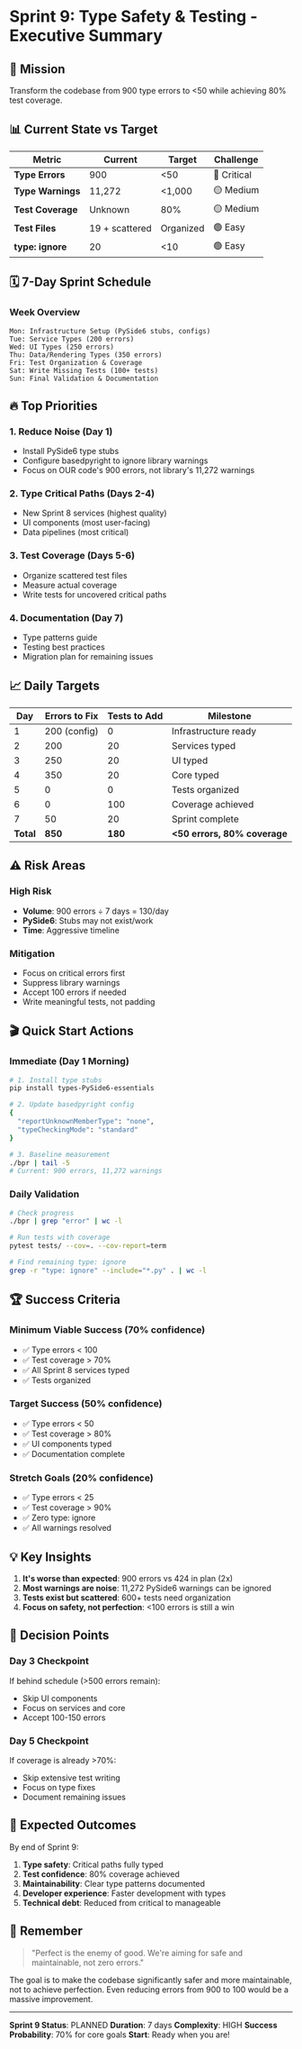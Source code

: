 # Sprint 9: Type Safety & Testing - Executive Summary

## 🎯 Mission
Transform the codebase from 900 type errors to <50 while achieving 80% test coverage.

## 📊 Current State vs Target

| Metric | Current | Target | Challenge |
|--------|---------|--------|-----------|
| **Type Errors** | 900 | <50 | 🔴 Critical |
| **Type Warnings** | 11,272 | <1,000 | 🟡 Medium |
| **Test Coverage** | Unknown | 80% | 🟡 Medium |
| **Test Files** | 19 + scattered | Organized | 🟢 Easy |
| **type: ignore** | 20 | <10 | 🟢 Easy |

## 🗓️ 7-Day Sprint Schedule

### Week Overview
```
Mon: Infrastructure Setup (PySide6 stubs, configs)
Tue: Service Types (200 errors)
Wed: UI Types (250 errors)
Thu: Data/Rendering Types (350 errors)
Fri: Test Organization & Coverage
Sat: Write Missing Tests (100+ tests)
Sun: Final Validation & Documentation
```

## 🔥 Top Priorities

### 1. Reduce Noise (Day 1)
- Install PySide6 type stubs
- Configure basedpyright to ignore library warnings
- Focus on OUR code's 900 errors, not library's 11,272 warnings

### 2. Type Critical Paths (Days 2-4)
- New Sprint 8 services (highest quality)
- UI components (most user-facing)
- Data pipelines (most critical)

### 3. Test Coverage (Days 5-6)
- Organize scattered test files
- Measure actual coverage
- Write tests for uncovered critical paths

### 4. Documentation (Day 7)
- Type patterns guide
- Testing best practices
- Migration plan for remaining issues

## 📈 Daily Targets

| Day | Errors to Fix | Tests to Add | Milestone |
|-----|---------------|--------------|-----------|
| 1 | 200 (config) | 0 | Infrastructure ready |
| 2 | 200 | 20 | Services typed |
| 3 | 250 | 20 | UI typed |
| 4 | 350 | 20 | Core typed |
| 5 | 0 | 0 | Tests organized |
| 6 | 0 | 100 | Coverage achieved |
| 7 | 50 | 20 | Sprint complete |
| **Total** | **850** | **180** | **<50 errors, 80% coverage** |

## ⚠️ Risk Areas

### High Risk
- **Volume**: 900 errors ÷ 7 days = 130/day
- **PySide6**: Stubs may not exist/work
- **Time**: Aggressive timeline

### Mitigation
- Focus on critical errors first
- Suppress library warnings
- Accept 100 errors if needed
- Write meaningful tests, not padding

## 🎬 Quick Start Actions

### Immediate (Day 1 Morning)
```bash
# 1. Install type stubs
pip install types-PySide6-essentials

# 2. Update basedpyright config
{
  "reportUnknownMemberType": "none",
  "typeCheckingMode": "standard"
}

# 3. Baseline measurement
./bpr | tail -5
# Current: 900 errors, 11,272 warnings
```

### Daily Validation
```bash
# Check progress
./bpr | grep "error" | wc -l

# Run tests with coverage
pytest tests/ --cov=. --cov-report=term

# Find remaining type: ignore
grep -r "type: ignore" --include="*.py" . | wc -l
```

## 🏆 Success Criteria

### Minimum Viable Success (70% confidence)
- ✅ Type errors < 100
- ✅ Test coverage > 70%
- ✅ All Sprint 8 services typed
- ✅ Tests organized

### Target Success (50% confidence)
- ✅ Type errors < 50
- ✅ Test coverage > 80%
- ✅ UI components typed
- ✅ Documentation complete

### Stretch Goals (20% confidence)
- ✅ Type errors < 25
- ✅ Test coverage > 90%
- ✅ Zero type: ignore
- ✅ All warnings resolved

## 💡 Key Insights

1. **It's worse than expected**: 900 errors vs 424 in plan (2x)
2. **Most warnings are noise**: 11,272 PySide6 warnings can be ignored
3. **Tests exist but scattered**: 600+ tests need organization
4. **Focus on safety, not perfection**: <100 errors is still a win

## 📝 Decision Points

### Day 3 Checkpoint
If behind schedule (>500 errors remain):
- Skip UI components
- Focus on services and core
- Accept 100-150 errors

### Day 5 Checkpoint
If coverage is already >70%:
- Skip extensive test writing
- Focus on type fixes
- Document remaining issues

## 🚀 Expected Outcomes

By end of Sprint 9:
1. **Type safety**: Critical paths fully typed
2. **Test confidence**: 80% coverage achieved
3. **Maintainability**: Clear type patterns documented
4. **Developer experience**: Faster development with types
5. **Technical debt**: Reduced from critical to manageable

## 📌 Remember

> "Perfect is the enemy of good. We're aiming for safe and maintainable, not zero errors."

The goal is to make the codebase significantly safer and more maintainable, not to achieve perfection. Even reducing errors from 900 to 100 would be a massive improvement.

---

**Sprint 9 Status**: PLANNED
**Duration**: 7 days
**Complexity**: HIGH
**Success Probability**: 70% for core goals
**Start**: Ready when you are!
